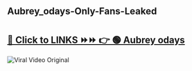 
 ## Aubrey_odays-Only-Fans-Leaked

# <h2><a href="https://clipsfans.com/Aubrey_odays&ref=git">🔗 Click to LINKS ⏩⏩ 👉 🟢 Aubrey odays </a></h2>

<a href="https://clipsfans.com/Aubrey_odays&ref=git" rel="nofollow" data-target="animated-image.originalLink"><img src="https://i.ibb.co.com/xMMVF88/686577567.gif" alt="Viral Video Original" style="max-width: 100%; display: inline-block;" data-target="animated-image.originalImage"></a>
